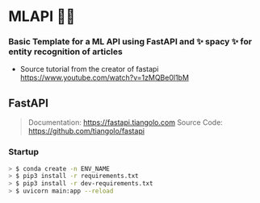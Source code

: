 # MLAPI 🚀🚀
### Basic Template for a ML API using FastAPI and ✨ spacy ✨ for entity recognition of articles
- Source tutorial from the creator of fastapi https://www.youtube.com/watch?v=1zMQBe0l1bM

## FastAPI
> Documentation: https://fastapi.tiangolo.com
> Source Code: https://github.com/tiangolo/fastapi

### Startup
```bash
> $ conda create -n ENV_NAME
> $ pip3 install -r requirements.txt
> $ pip3 install -r dev-requirements.txt
> $ uvicorn main:app --reload     
```

